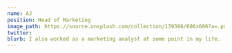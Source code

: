 ```yaml
---
name: AJ
position: Head of Marketing
image_path: https://source.unsplash.com/collection/139386/606x606?a=.png
twitter:
blurb: I also worked as a marketing analyst at some point in my life.
---
```

